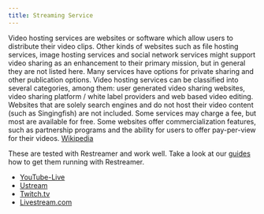```yaml
---
title: Streaming Service
---
```


Video hosting services are websites or software which allow users to distribute their video clips. Other kinds of websites such as file hosting
services, image hosting services and social network services might support video sharing as an enhancement to their primary mission, but in
general they are not listed here. Many services have options for private sharing and other publication options. Video hosting services can be
classified into several categories, among them: user generated video sharing websites, video sharing platform / white label providers and web
based video editing. Websites that are solely search engines and do not host their video content (such as Singingfish) are not included. Some
services may charge a fee, but most are available for free. Some websites offer commercialization features, such as partnership programs and the
ability for users to offer pay-per-view for their videos.
<a href="https://en.wikipedia.org/wiki/List_of_video_hosting_services" target="_blank">Wikipedia</a>

These are tested with Restreamer and work well. Take a look at our [guides](../docs/guides-index.html) how to get them running with Restreamer.

- <a href="https://www.youtube.com" target="_blank">YouTube-Live</a>   
- <a href="https://www.ustream.tv" target="_blank">Ustream</a>  
- <a href="https://www.twitch.tv" target="_blank">Twitch.tv</a>  
- <a href="https://www.livestream.com" target="_blank">Livestream.com</a>  